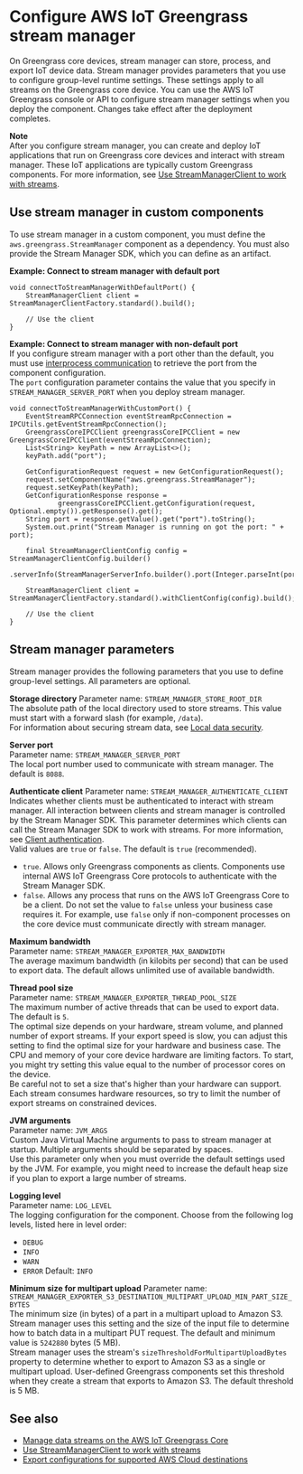 # Configure AWS IoT Greengrass stream manager<a name="configure-stream-manager"></a>

On Greengrass core devices, stream manager can store, process, and export IoT device data\. Stream manager provides parameters that you use to configure group\-level runtime settings\. These settings apply to all streams on the Greengrass core device\. You can use the AWS IoT Greengrass console or API to configure stream manager settings when you deploy the component\. Changes take effect after the deployment completes\.

**Note**  
After you configure stream manager, you can create and deploy IoT applications that run on Greengrass core devices and interact with stream manager\. These IoT applications are typically custom Greengrass components\. For more information, see [Use StreamManagerClient to work with streams](work-with-streams.md)\.

## Use stream manager in custom components<a name="custom-stream-manager-components"></a>

To use stream manager in a custom component, you must define the `aws.greengrass.StreamManager` component as a dependency\. You must also provide the Stream Manager SDK, which you can define as an artifact\.

**Example: Connect to stream manager with default port**  

```
void connectToStreamManagerWithDefaultPort() {
    StreamManagerClient client = StreamManagerClientFactory.standard().build();
    
    // Use the client
}
```

**Example: Connect to stream manager with non\-default port**  
If you configure stream manager with a port other than the default, you must use [interprocess communication](interprocess-communication.md) to retrieve the port from the component configuration\.  
The `port` configuration parameter contains the value that you specify in `STREAM_MANAGER_SERVER_PORT` when you deploy stream manager\.

```
void connectToStreamManagerWithCustomPort() {
    EventStreamRPCConnection eventStreamRpcConnection = IPCUtils.getEventStreamRpcConnection();
    GreengrassCoreIPCClient greengrassCoreIPCClient = new GreengrassCoreIPCClient(eventStreamRpcConnection);
    List<String> keyPath = new ArrayList<>();
    keyPath.add("port");

    GetConfigurationRequest request = new GetConfigurationRequest();
    request.setComponentName("aws.greengrass.StreamManager");
    request.setKeyPath(keyPath);
    GetConfigurationResponse response =
            greengrassCoreIPCClient.getConfiguration(request, Optional.empty()).getResponse().get();
    String port = response.getValue().get("port").toString();
    System.out.print("Stream Manager is running on got the port: " + port);

    final StreamManagerClientConfig config = StreamManagerClientConfig.builder()
            .serverInfo(StreamManagerServerInfo.builder().port(Integer.parseInt(port)).build()).build();

    StreamManagerClient client = StreamManagerClientFactory.standard().withClientConfig(config).build();
    
    // Use the client
}
```

## Stream manager parameters<a name="stream-manager-parameters"></a>

Stream manager provides the following parameters that you use to define group\-level settings\. All parameters are optional\.

**Storage directory**  <a name="STREAM_MANAGER_STORE_ROOT_DIR"></a>
Parameter name: `STREAM_MANAGER_STORE_ROOT_DIR`  
The absolute path of the local directory used to store streams\. This value must start with a forward slash \(for example, `/data`\)\.  
For information about securing stream data, see [Local data security](manage-data-streams.md#stream-manager-security-stream-data)\.

**Server port**  
Parameter name: `STREAM_MANAGER_SERVER_PORT`  
The local port number used to communicate with stream manager\. The default is `8088`\.

**Authenticate client**  <a name="STREAM_MANAGER_AUTHENTICATE_CLIENT"></a>
Parameter name: `STREAM_MANAGER_AUTHENTICATE_CLIENT`  
Indicates whether clients must be authenticated to interact with stream manager\. All interaction between clients and stream manager is controlled by the Stream Manager SDK\. This parameter determines which clients can call the Stream Manager SDK to work with streams\. For more information, see [Client authentication](manage-data-streams.md#stream-manager-security-client-authentication)\.  
Valid values are `true` or `false`\. The default is `true` \(recommended\)\.  
+ `true`\. Allows only Greengrass components as clients\. Components use internal AWS IoT Greengrass Core protocols to authenticate with the Stream Manager SDK\.
+ `false`\. Allows any process that runs on the AWS IoT Greengrass Core to be a client\. Do not set the value to `false` unless your business case requires it\. For example, use `false` only if non\-component processes on the core device must communicate directly with stream manager\.

**Maximum bandwidth**  
Parameter name: `STREAM_MANAGER_EXPORTER_MAX_BANDWIDTH`  
The average maximum bandwidth \(in kilobits per second\) that can be used to export data\. The default allows unlimited use of available bandwidth\.

**Thread pool size**  
Parameter name: `STREAM_MANAGER_EXPORTER_THREAD_POOL_SIZE`  
The maximum number of active threads that can be used to export data\. The default is `5`\.  
The optimal size depends on your hardware, stream volume, and planned number of export streams\. If your export speed is slow, you can adjust this setting to find the optimal size for your hardware and business case\. The CPU and memory of your core device hardware are limiting factors\. To start, you might try setting this value equal to the number of processor cores on the device\.  
Be careful not to set a size that's higher than your hardware can support\. Each stream consumes hardware resources, so try to limit the number of export streams on constrained devices\.

**JVM arguments**  
Parameter name: `JVM_ARGS`  
Custom Java Virtual Machine arguments to pass to stream manager at startup\. Multiple arguments should be separated by spaces\.  
Use this parameter only when you must override the default settings used by the JVM\. For example, you might need to increase the default heap size if you plan to export a large number of streams\.

**Logging level**  
Parameter name: `LOG_LEVEL`  
The logging configuration for the component\. Choose from the following log levels, listed here in level order:  
+ `DEBUG`
+ `INFO`
+ `WARN`
+ `ERROR`
Default: `INFO`

**Minimum size for multipart upload**  <a name="stream-manager-minimum-part-size"></a>
Parameter name: `STREAM_MANAGER_EXPORTER_S3_DESTINATION_MULTIPART_UPLOAD_MIN_PART_SIZE_BYTES`  
The minimum size \(in bytes\) of a part in a multipart upload to Amazon S3\. Stream manager uses this setting and the size of the input file to determine how to batch data in a multipart PUT request\. The default and minimum value is `5242880` bytes \(5 MB\)\.  
Stream manager uses the stream's `sizeThresholdForMultipartUploadBytes` property to determine whether to export to Amazon S3 as a single or multipart upload\. User\-defined Greengrass components set this threshold when they create a stream that exports to Amazon S3\. The default threshold is 5 MB\.

## See also<a name="configure-stream-manager-see-also"></a>
+ [Manage data streams on the AWS IoT Greengrass Core](manage-data-streams.md)
+ [Use StreamManagerClient to work with streams](work-with-streams.md)
+ [Export configurations for supported AWS Cloud destinations](stream-export-configurations.md)
